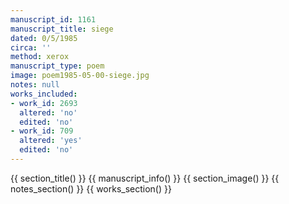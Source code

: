 ```yaml
---
manuscript_id: 1161
manuscript_title: siege
dated: 0/5/1985
circa: ''
method: xerox
manuscript_type: poem
image: poem1985-05-00-siege.jpg
notes: null
works_included:
- work_id: 2693
  altered: 'no'
  edited: 'no'
- work_id: 709
  altered: 'yes'
  edited: 'no'
---
```


{{ section_title() }}
{{ manuscript_info() }}
{{ section_image() }}
{{ notes_section() }}
{{ works_section() }}
